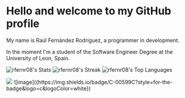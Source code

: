 # Hello and welcome to my GitHub profile

My name is Raúl Fernández Rodríguez, a programmer in development.

In the moment I'm a student of the Software Engineer Degree at the University of Leon, Spain.

![rfernr08's Stats](https://github-readme-stats.vercel.app/api?username=rfernr08&theme=tokyonight&show_icons=true&hide_border=false&count_private=true)
![rfernr08's Streak](https://github-readme-streak-stats.herokuapp.com/?user=rfernr08&theme=tokyonight&hide_border=false)
![rfernr08's Top Languages](https://github-readme-stats.vercel.app/api/top-langs/?username=rfernr08&theme=tokyonight&show_icons=true&hide_border=false&layout=compact)



<img src="{https://img.shields.io/badge/C-00599C?style=for-the-badge&logo=c&logoColor=white}" />
![image]({https://img.shields.io/badge/C-00599C?style=for-the-badge&logo=c&logoColor=white})
